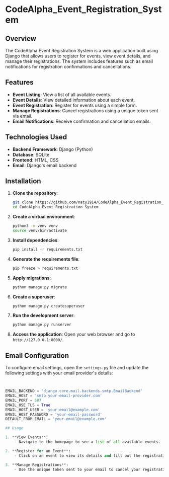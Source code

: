 # CodeAlpha_Event_Registration_System

## Overview
The CodeAlpha Event Registration System is a web application built using Django that allows users to register for events, view event details, and manage their registrations. The system includes features such as email notifications for registration confirmations and cancellations.

## Features
- **Event Listing**: View a list of all available events.
- **Event Details**: View detailed information about each event.
- **Event Registration**: Register for events using a simple form.
- **Manage Registrations**: Cancel registrations using a unique token sent via email.
- **Email Notifications**: Receive confirmation and cancellation emails.

## Technologies Used
- **Backend Framework**: Django (Python)
- **Database**: SQLite
- **Frontend**: HTML, CSS
- **Email**: Django's email backend

## Installation

1. **Clone the repository**:
    ```bash
    git clone https://github.com/naty1914/CodeAlpha_Event_Registration_System.git
    cd CodeAlpha_Event_Registration_System
    ```

2. **Create a virtual environment**:
    ```bash
    python3 -m venv venv
    source venv/bin/activate
    ```

3. **Install dependencies**:
    ```bash
    pip install -r requirements.txt
    ```

4. **Generate the requirements file**:
    ```bash
    pip freeze > requirements.txt
    ```

5. **Apply migrations**:
    ```bash
    python manage.py migrate
    ```

6. **Create a superuser**:
    ```bash
    python manage.py createsuperuser
    ```

7. **Run the development server**:
    ```bash
    python manage.py runserver
    ```

8. **Access the application**:
    Open your web browser and go to `http://127.0.0.1:8000/`.

## Email Configuration

To configure email settings, open the `settings.py` file and update the following settings with your email provider's details:

```python


EMAIL_BACKEND = 'django.core.mail.backends.smtp.EmailBackend'
EMAIL_HOST = 'smtp.your-email-provider.com'
EMAIL_PORT = 587
EMAIL_USE_TLS = True
EMAIL_HOST_USER = 'your-email@example.com'
EMAIL_HOST_PASSWORD = 'your-email-password'
DEFAULT_FROM_EMAIL = 'your-email@example.com'

## Usage

1. **View Events**:
    - Navigate to the homepage to see a list of all available events.

2. **Register for an Event**:
    - Click on an event to view its details and fill out the registration form.

3. **Manage Registrations**:
    - Use the unique token sent to your email to cancel your registration